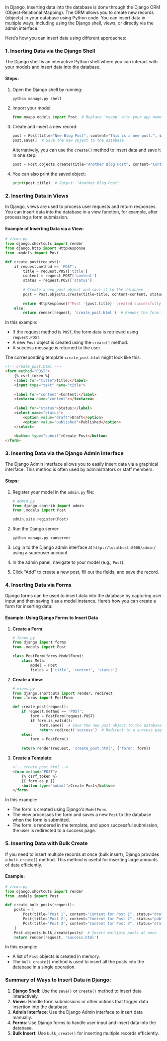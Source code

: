 In Django, inserting data into the database is done through the Django ORM (Object-Relational Mapping). The ORM allows you to create new records (objects) in your database using Python code. You can insert data in multiple ways, including using the Django shell, views, or directly via the admin interface.

Here’s how you can insert data using different approaches:

### 1. **Inserting Data via the Django Shell**

The Django shell is an interactive Python shell where you can interact with your models and insert data into the database.

#### Steps:
1. Open the Django shell by running:
   ```bash
   python manage.py shell
   ```
2. Import your model:
   ```python
   from myapp.models import Post  # Replace 'myapp' with your app name and 'Post' with your model
   ```
3. Create and insert a new record:
   ```python
   post = Post(title="New Blog Post", content="This is a new post.", status="draft")
   post.save()  # Save the new object to the database
   ```

   Alternatively, you can use the `create()` method to insert data and save it in one step:
   ```python
   post = Post.objects.create(title="Another Blog Post", content="Content of another post", status="published")
   ```

4. You can also print the saved object:
   ```python
   print(post.title)  # Output: "Another Blog Post"
   ```

### 2. **Inserting Data in Views**

In Django, views are used to process user requests and return responses. You can insert data into the database in a view function, for example, after processing a form submission.

#### Example of Inserting Data via a View:

```python
# views.py
from django.shortcuts import render
from django.http import HttpResponse
from .models import Post

def create_post(request):
    if request.method == 'POST':
        title = request.POST['title']
        content = request.POST['content']
        status = request.POST['status']
        
        # Create a new post object and save it to the database
        post = Post.objects.create(title=title, content=content, status=status)
        
        return HttpResponse(f"Post '{post.title}' created successfully.")
    else:
        return render(request, 'create_post.html')  # Render the form to create a post
```

In this example:
- If the request method is `POST`, the form data is retrieved using `request.POST`.
- A new `Post` object is created using the `create()` method.
- A success message is returned to the user.

The corresponding template `create_post.html` might look like this:

```html
<!-- create_post.html -->
<form method="POST">
    {% csrf_token %}
    <label for="title">Title:</label>
    <input type="text" name="title">
    
    <label for="content">Content:</label>
    <textarea name="content"></textarea>
    
    <label for="status">Status:</label>
    <select name="status">
        <option value="draft">Draft</option>
        <option value="published">Published</option>
    </select>
    
    <button type="submit">Create Post</button>
</form>
```

### 3. **Inserting Data via the Django Admin Interface**

The Django Admin interface allows you to easily insert data via a graphical interface. This method is often used by administrators or staff members.

#### Steps:
1. Register your model in the `admin.py` file:
   ```python
   # admin.py
   from django.contrib import admin
   from .models import Post

   admin.site.register(Post)
   ```

2. Run the Django server:
   ```bash
   python manage.py runserver
   ```

3. Log in to the Django admin interface at `http://localhost:8000/admin/` using a superuser account.
4. In the admin panel, navigate to your model (e.g., `Post`).
5. Click "Add" to create a new post, fill out the fields, and save the record.

### 4. **Inserting Data via Forms**

Django forms can be used to insert data into the database by capturing user input and then saving it as a model instance. Here’s how you can create a form for inserting data:

#### Example: Using Django Forms to Insert Data

1. **Create a Form**:
   ```python
   # forms.py
   from django import forms
   from .models import Post

   class PostForm(forms.ModelForm):
       class Meta:
           model = Post
           fields = ['title', 'content', 'status']
   ```

2. **Create a View**:
   ```python
   # views.py
   from django.shortcuts import render, redirect
   from .forms import PostForm

   def create_post(request):
       if request.method == 'POST':
           form = PostForm(request.POST)
           if form.is_valid():
               form.save()  # Save the new post object to the database
               return redirect('success')  # Redirect to a success page
       else:
           form = PostForm()
       
       return render(request, 'create_post.html', {'form': form})
   ```

3. **Create a Template**:
   ```html
   <!-- create_post.html -->
   <form method="POST">
       {% csrf_token %}
       {{ form.as_p }}
       <button type="submit">Create Post</button>
   </form>
   ```

In this example:
- The form is created using Django's `ModelForm`.
- The view processes the form and saves a new `Post` to the database when the form is submitted.
- The form is rendered in the template, and upon successful submission, the user is redirected to a success page.

### 5. **Inserting Data with Bulk Create**

If you need to insert multiple records at once (bulk insert), Django provides a `bulk_create()` method. This method is useful for inserting large amounts of data efficiently.

#### Example:

```python
# views.py
from django.shortcuts import render
from .models import Post

def create_bulk_posts(request):
    posts = [
        Post(title="Post 1", content="Content for Post 1", status="draft"),
        Post(title="Post 2", content="Content for Post 2", status="published"),
        Post(title="Post 3", content="Content for Post 3", status="draft"),
    ]
    Post.objects.bulk_create(posts)  # Insert multiple posts at once
    return render(request, 'success.html')
```

In this example:
- A list of `Post` objects is created in memory.
- The `bulk_create()` method is used to insert all the posts into the database in a single operation.

### Summary of Ways to Insert Data in Django:

1. **Django Shell**: Use the `save()` or `create()` method to insert data interactively.
2. **Views**: Handle form submissions or other actions that trigger data insertion into the database.
3. **Admin Interface**: Use the Django Admin interface to insert data manually.
4. **Forms**: Use Django forms to handle user input and insert data into the database.
5. **Bulk Insert**: Use `bulk_create()` for inserting multiple records efficiently.
